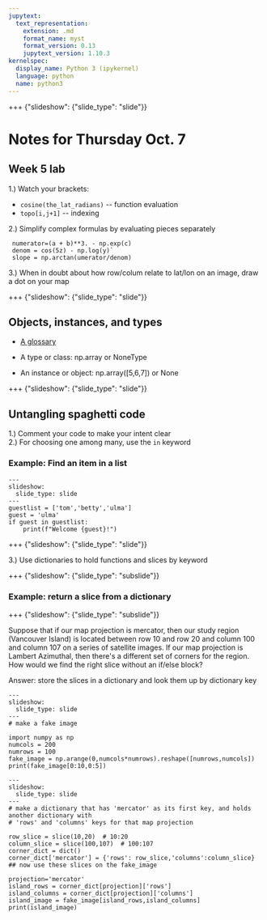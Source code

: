 ```yaml
---
jupytext:
  text_representation:
    extension: .md
    format_name: myst
    format_version: 0.13
    jupytext_version: 1.10.3
kernelspec:
  display_name: Python 3 (ipykernel)
  language: python
  name: python3
---
```


+++ {"slideshow": {"slide_type": "slide"}}

# Notes for Thursday Oct. 7

## Week 5 lab

1.) Watch your brackets:

* `cosine(the_lat_radians)`  -- function evaluation
* `topo[i,j+1]`  -- indexing

2.) Simplify complex formulas by evaluating pieces separately

     numerator=(a + b)**3. - np.exp(c)  
     denom = cos(5z) - np.log(y)`  
     slope = np.arctan(umerator/denom)  

3.)  When in doubt about how row/colum relate to lat/lon on an image, draw a dot
     on your map

+++ {"slideshow": {"slide_type": "slide"}}

## Objects, instances, and types

* [A glossary](https://eli.thegreenplace.net/2012/03/30/python-objects-types-classes-and-instances-a-glossary)

* A type or class:  np.array or NoneType

* An instance or object:  np.array([5,6,7]) or None

+++ {"slideshow": {"slide_type": "slide"}}

## Untangling spaghetti code

1.) Comment your code to make your intent clear  
2.) For choosing one among many, use the `in` keyword

### Example: Find an item in a list

```{code-cell} ipython3
---
slideshow:
  slide_type: slide
---
guestlist = ['tom','betty','ulma']
guest = 'ulma'
if guest in guestlist:
    print(f"Welcome {guest}!")
```

+++ {"slideshow": {"slide_type": "slide"}}

3.) Use dictionaries to hold functions and slices by keyword

+++ {"slideshow": {"slide_type": "subslide"}}

### Example:  return a slice from a dictionary

+++ {"slideshow": {"slide_type": "subslide"}}

Suppose that if our map projection is mercator, then our study region (Vancouver Island) is
located between row 10 and row 20 and column 100 and column 107 on a series of satellite images.
If our map projection is Lambert Azimuthal, then there's a different set of corners for the region.
How would we find the right slice without an if/else block?

Answer: store the slices in a dictionary and look them up by dictionary key

```{code-cell} ipython3
---
slideshow:
  slide_type: slide
---
# make a fake image

import numpy as np
numcols = 200
numrows = 100
fake_image = np.arange(0,numcols*numrows).reshape([numrows,numcols])
print(fake_image[0:10,0:5])
```

```{code-cell} ipython3
---
slideshow:
  slide_type: slide
---
# make a dictionary that has 'mercator' as its first key, and holds another dictionary with
# 'rows' and 'columns' keys for that map projection

row_slice = slice(10,20)  # 10:20
column_slice = slice(100,107)  # 100:107
corner_dict = dict()
corner_dict['mercator'] = {'rows': row_slice,'columns':column_slice}
## now use these slices on the fake_image

projection='mercator'
island_rows = corner_dict[projection]['rows']
island_columns = corner_dict[projection]['columns']
island_image = fake_image[island_rows,island_columns]
print(island_image)
```
